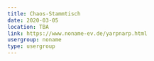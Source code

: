 ```yaml
---
title: Chaos-Stammtisch
date: 2020-03-05
location: TBA
link: https://www.noname-ev.de/yarpnarp.html
usergroup: noname
type: usergroup
---
```

